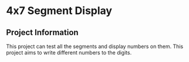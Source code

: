 # 4x7 Segment Display

## Project Information 
This project can test all the segments and display numbers on them. This project aims to write different numbers to the digits.

